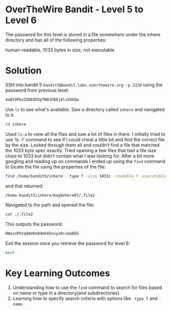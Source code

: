 # OverTheWire Bandit - Level 5 to Level 6
The password for this level is stored in a file somewhere under the inhere directory and has all of the following properties:

human-readable,
1033 bytes in size,
not executable
# Solution
SSH into bandit 5 `bandit5@bandit.labs.overthewire.org -p 2220` using the password from previous level:

```bash
4oQYVPkxZOOEOO5pTW81FB8j8lxXGUQw 
```
Use `ls` to see what's available. Saw a directory called `inhere` and navigated to it:

```bash
cd inhere
```
Used `ls-a` to view all the files and saw a lot of files in there. I initially tried to use ‘ls -l’ command to see if I could cheat a little bit and find the correct file by the size. Looked through them all and couldn’t find a file that matched the 1033 byte spec exactly.
Tried opening a few files that had a file size close to 1033 but didn’t contain what I was looking for. After a bit more googling and reading up on commands I ended up using the `find` command to locate the file using the properties of the file:

```bash
find /home/bandit5/inhere - type f -size 1033c -readable ! -executable
```
and that returned:
```bash
/home.bandit5/inhere/maybehere07/.file2
```
Navigated to the path and opened the file:
```bash
cat ./.file2
```
This outputs the password:
```bash
HWasnPhtq9AVKe0dmk45nxy20cvUa6EG
```
Exit the session once you retrieve the password for level 6:
```bash
exit
```
# Key Learning Outcomes
1. Understanding how to use the `find` command to search for files based on name or type in a directory(and subdirectories).
2. Learning how to specify search criteria with options like `-type f` and `- name`.

